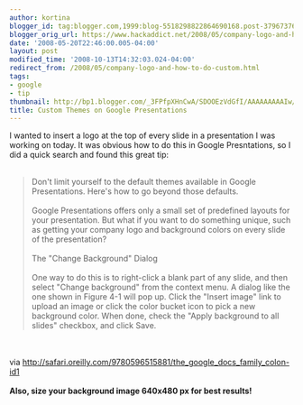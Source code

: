 ```yaml
---
author: kortina
blogger_id: tag:blogger.com,1999:blog-5518298822864690168.post-3796737636900783014
blogger_orig_url: https://www.hackaddict.net/2008/05/company-logo-and-how-to-do-custom.html
date: '2008-05-20T22:46:00.005-04:00'
layout: post
modified_time: '2008-10-13T14:32:03.024-04:00'
redirect_from: /2008/05/company-logo-and-how-to-do-custom.html
tags:
- google
- tip
thumbnail: http://bp1.blogger.com/_3FPfpXHnCwA/SDOOEzVdGfI/AAAAAAAAAIw/cA9-ykWhDas/s72-c/docs-background.png
title: Custom Themes on Google Presentations
---
```


I wanted to insert a logo at the top of every slide in a presentation I was working on today.  It was obvious how to do this in Google Presntations, so I did a quick search and found this great tip:<br/><br/><blockquote>Don't limit yourself to the default themes available in Google Presentations. Here's how to go beyond those defaults.<br/><br/>Google Presentations offers only a small set of predefined layouts for your presentation. But what if you want to do something unique, such as getting your company logo and background colors on every slide of the presentation?<br/><br/>The "Change Background" Dialog<br/><br/>One way to do this is to right-click a blank part of any slide, and then select "Change background" from the context menu. A dialog like the one shown in Figure 4-1 will pop up. Click the "Insert image" link to upload an image or click the color bucket icon to pick a new background color. When done, check the "Apply background to all slides" checkbox, and click Save.</blockquote><br/><br/>via <a href="http://safari.oreilly.com/9780596515881/the_google_docs_family_colon-id1">http://safari.oreilly.com/9780596515881/the_google_docs_family_colon-id1</a><br/><br/><strong>Also, size your background image 640x480 px for best results!</strong><br/><br/><img alt="" border="0" id="BLOGGER_PHOTO_ID_5202658207693871602" src="{{ site.url }}/assets/images/2008-05-20-image-0000.png" style="margin: 0px auto 10px; display: block; text-align: center; "/>